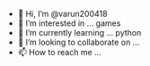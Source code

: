 - 👋 Hi, I’m @varun200418
- 👀 I’m interested in ... games 
- 🌱 I’m currently learning ... python
- 💞️ I’m looking to collaborate on ...
- 📫 How to reach me ...

<!---
varun200418/varun200418 is a ✨ special ✨ repository because its `README.md` (this file) appears on your GitHub profile.
You can click the Preview link to take a look at your changes.
--->
